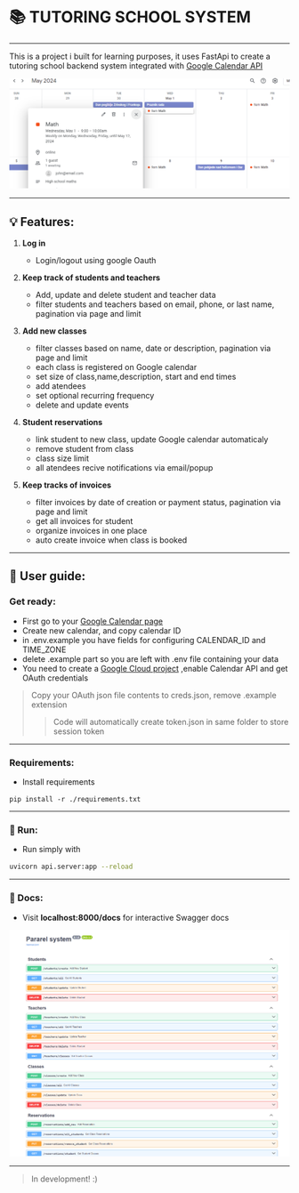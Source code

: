 # :books: TUTORING SCHOOL SYSTEM
___

This is  a project i built for learning purposes, it uses FastApi to create a  tutoring school backend
system integrated with [Google Calendar API](https://developers.google.com/calendar/api/guides/overview)

<img src="./github_images/calendar.PNG" width="800">

___

## :bulb: Features:

1. **Log in**
   - Login/logout using google Oauth

   

2. **Keep track of students and teachers**
    - Add, update and delete student and teacher data
    - filter students and teachers based on email, phone, or last name, pagination via page and limit


3. **Add new classes**
    - filter classes based on name, date or description, pagination via page and limit 
    - each class is registered on Google calendar
    - set size of class,name,description, start and end times
    - add atendees
    - set optional recurring frequency
    - delete and update events


4. **Student reservations**
    - link student to new class, update Google calendar automaticaly
    - remove student from class
    - class size limit
    - all atendees recive notifications via email/popup


5. **Keep tracks of invoices**
    - filter invoices by date of creation or payment status, pagination via page and limit
    - get all invoices for student
    - organize invoices in one place
    - auto create invoice when class is booked

___
## :book: User guide:

### Get ready:
- First go to your [Google Calendar page ](https://calendar.google.com/)
- Create new calendar, and copy calendar ID
- in .env.example you have fields for configuring CALENDAR_ID and TIME_ZONE
- delete .example part so you are left with .env file containing your data
- You need to create a [Google Cloud project](https://developers.google.com/calendar/api/quickstart/python) 
   ,enable Calendar API and get OAuth credentials
> Copy your OAuth json file contents to creds.json, remove .example extension
>>Code will automatically create token.json in same folder to store session token
___
### Requirements:
- Install requirements

```bsh
pip install -r ./requirements.txt
```
___

### :rocket: Run:
- Run simply with 

```bash
uvicorn api.server:app --reload
```
___

### :page_with_curl: Docs:

- Visit **localhost:8000/docs** for interactive Swagger docs

<img src="./github_images/naslovna.PNG" width="600"> 


___
> In development! :)